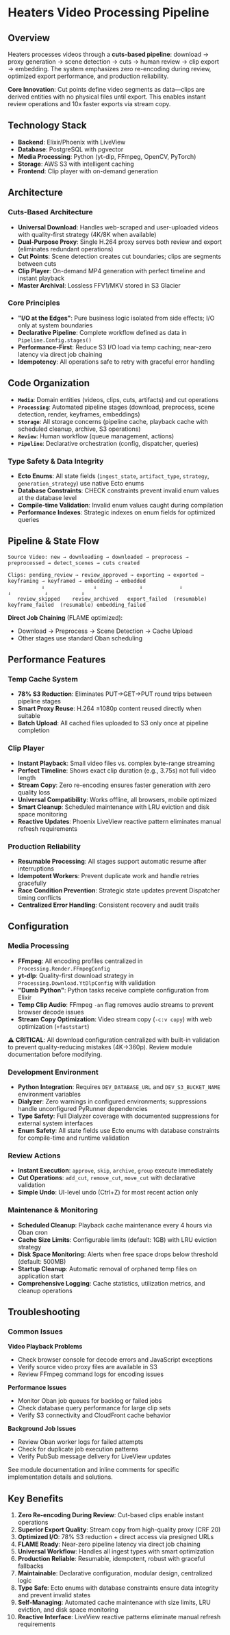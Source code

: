 # Heaters Video Processing Pipeline

## Overview

Heaters processes videos through a **cuts-based pipeline**: download → proxy generation → scene detection → cuts → human review → clip export → embedding. The system emphasizes zero re-encoding during review, optimized export performance, and production reliability.

**Core Innovation**: Cut points define video segments as data—clips are derived entities with no physical files until export. This enables instant review operations and 10x faster exports via stream copy.

## Technology Stack

- **Backend**: Elixir/Phoenix with LiveView
- **Database**: PostgreSQL with pgvector  
- **Media Processing**: Python (yt-dlp, FFmpeg, OpenCV, PyTorch)
- **Storage**: AWS S3 with intelligent caching
- **Frontend**: Clip player with on-demand generation

## Architecture

### Cuts-Based Architecture

- **Universal Download**: Handles web-scraped and user-uploaded videos with quality-first strategy (4K/8K when available)
- **Dual-Purpose Proxy**: Single H.264 proxy serves both review and export (eliminates redundant operations)
- **Cut Points**: Scene detection creates cut boundaries; clips are segments between cuts
- **Clip Player**: On-demand MP4 generation with perfect timeline and instant playback
- **Master Archival**: Lossless FFV1/MKV stored in S3 Glacier

### Core Principles

- **"I/O at the Edges"**: Pure business logic isolated from side effects; I/O only at system boundaries
- **Declarative Pipeline**: Complete workflow defined as data in `Pipeline.Config.stages()`
- **Performance-First**: Reduce S3 I/O load via temp caching; near-zero latency via direct job chaining
- **Idempotency**: All operations safe to retry with graceful error handling

## Code Organization

- **`Media`**: Domain entities (videos, clips, cuts, artifacts) and cut operations
- **`Processing`**: Automated pipeline stages (download, preprocess, scene detection, render, keyframes, embeddings)
- **`Storage`**: All storage concerns (pipeline cache, playback cache with scheduled cleanup, archive, S3 operations)
- **`Review`**: Human workflow (queue management, actions)
- **`Pipeline`**: Declarative orchestration (config, dispatcher, queries)

### Type Safety & Data Integrity

- **Ecto Enums**: All state fields (`ingest_state`, `artifact_type`, `strategy`, `generation_strategy`) use native Ecto enums
- **Database Constraints**: CHECK constraints prevent invalid enum values at the database level
- **Compile-time Validation**: Invalid enum values caught during compilation
- **Performance Indexes**: Strategic indexes on enum fields for optimized queries

## Pipeline & State Flow

```
Source Video: new → downloading → downloaded → preprocess → preprocessed → detect_scenes → cuts created

Clips: pending_review → review_approved → exporting → exported → keyframing → keyframed → embedding → embedded
           ↓                ↓              ↓            ↓              ↓           ↓           ↓
   review_skipped    review_archived   export_failed  (resumable)  keyframe_failed  (resumable) embedding_failed
```

**Direct Job Chaining** (FLAME optimized):
- Download → Preprocess → Scene Detection → Cache Upload
- Other stages use standard Oban scheduling

## Performance Features

### Temp Cache System
- **78% S3 Reduction**: Eliminates PUT→GET→PUT round trips between pipeline stages
- **Smart Proxy Reuse**: H.264 ≤1080p content reused directly when suitable
- **Batch Upload**: All cached files uploaded to S3 only once at pipeline completion

### Clip Player
- **Instant Playback**: Small video files vs. complex byte-range streaming
- **Perfect Timeline**: Shows exact clip duration (e.g., 3.75s) not full video length
- **Stream Copy**: Zero re-encoding ensures faster generation with zero quality loss
- **Universal Compatibility**: Works offline, all browsers, mobile optimized
- **Smart Cleanup**: Scheduled maintenance with LRU eviction and disk space monitoring
- **Reactive Updates**: Phoenix LiveView reactive pattern eliminates manual refresh requirements

### Production Reliability
- **Resumable Processing**: All stages support automatic resume after interruptions
- **Idempotent Workers**: Prevent duplicate work and handle retries gracefully
- **Race Condition Prevention**: Strategic state updates prevent Dispatcher timing conflicts
- **Centralized Error Handling**: Consistent recovery and audit trails

## Configuration

### Media Processing
- **FFmpeg**: All encoding profiles centralized in `Processing.Render.FFmpegConfig`
- **yt-dlp**: Quality-first download strategy in `Processing.Download.YtDlpConfig` with validation
- **"Dumb Python"**: Python tasks receive complete configuration from Elixir
- **Temp Clip Audio**: FFmpeg `-an` flag removes audio streams to prevent browser decode issues
- **Stream Copy Optimization**: Video stream copy (`-c:v copy`) with web optimization (`+faststart`)

⚠️ **CRITICAL**: All download configuration centralized with built-in validation to prevent quality-reducing mistakes (4K→360p). Review module documentation before modifying.

### Development Environment
- **Python Integration**: Requires `DEV_DATABASE_URL` and `DEV_S3_BUCKET_NAME` environment variables
- **Dialyzer**: Zero warnings in configured environments; suppressions handle unconfigured PyRunner dependencies
- **Type Safety**: Full Dialyzer coverage with documented suppressions for external system interfaces
- **Enum Safety**: All state fields use Ecto enums with database constraints for compile-time and runtime validation

### Review Actions
- **Instant Execution**: `approve`, `skip`, `archive`, `group` execute immediately
- **Cut Operations**: `add_cut`, `remove_cut`, `move_cut` with declarative validation
- **Simple Undo**: UI-level undo (Ctrl+Z) for most recent action only

### Maintenance & Monitoring
- **Scheduled Cleanup**: Playback cache maintenance every 4 hours via Oban cron
- **Cache Size Limits**: Configurable limits (default: 1GB) with LRU eviction strategy
- **Disk Space Monitoring**: Alerts when free space drops below threshold (default: 500MB)
- **Startup Cleanup**: Automatic removal of orphaned temp files on application start
- **Comprehensive Logging**: Cache statistics, utilization metrics, and cleanup operations

## Troubleshooting

### Common Issues

**Video Playback Problems**
- Check browser console for decode errors and JavaScript exceptions
- Verify source video proxy files are available in S3
- Review FFmpeg command logs for encoding issues

**Performance Issues**
- Monitor Oban job queues for backlog or failed jobs
- Check database query performance for large clip sets
- Verify S3 connectivity and CloudFront cache behavior

**Background Job Issues**
- Review Oban worker logs for failed attempts
- Check for duplicate job execution patterns
- Verify PubSub message delivery for LiveView updates

See module documentation and inline comments for specific implementation details and solutions.

## Key Benefits

1. **Zero Re-encoding During Review**: Cut-based clips enable instant operations
2. **Superior Export Quality**: Stream copy from high-quality proxy (CRF 20)
3. **Optimized I/O**: 78% S3 reduction + direct access via presigned URLs
4. **FLAME Ready**: Near-zero pipeline latency via direct job chaining
5. **Universal Workflow**: Handles all ingest types with smart optimization
6. **Production Reliable**: Resumable, idempotent, robust with graceful fallbacks
7. **Maintainable**: Declarative configuration, modular design, centralized logic
8. **Type Safe**: Ecto enums with database constraints ensure data integrity and prevent invalid states
9. **Self-Managing**: Automated cache maintenance with size limits, LRU eviction, and disk space monitoring
10. **Reactive Interface**: LiveView reactive patterns eliminate manual refresh requirements